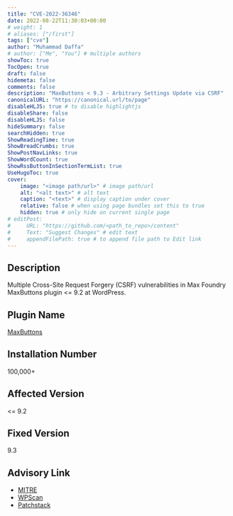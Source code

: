 ```yaml
---
title: "CVE-2022-36346"
date: 2022-08-22T11:30:03+00:00
# weight: 1
# aliases: ["/first"]
tags: ["cve"]
author: "Muhammad Daffa"
# author: ["Me", "You"] # multiple authors
showToc: true
TocOpen: true
draft: false
hidemeta: false
comments: false
description: "MaxButtons < 9.3 - Arbitrary Settings Update via CSRF"
canonicalURL: "https://canonical.url/to/page"
disableHLJS: true # to disable highlightjs
disableShare: false
disableHLJS: false
hideSummary: false
searchHidden: true
ShowReadingTime: true
ShowBreadCrumbs: true
ShowPostNavLinks: true
ShowWordCount: true
ShowRssButtonInSectionTermList: true
UseHugoToc: true
cover:
    image: "<image path/url>" # image path/url
    alt: "<alt text>" # alt text
    caption: "<text>" # display caption under cover
    relative: false # when using page bundles set this to true
    hidden: true # only hide on current single page
# editPost:
#     URL: "https://github.com/<path_to_repo>/content"
#     Text: "Suggest Changes" # edit text
#     appendFilePath: true # to append file path to Edit link
---
```

## Description
Multiple Cross-Site Request Forgery (CSRF) vulnerabilities in Max Foundry MaxButtons plugin <= 9.2 at WordPress.

## Plugin Name
[MaxButtons](https://wordpress.org/plugins/maxbuttons/)

## Installation Number
100,000+

## Affected Version
<= 9.2

## Fixed Version
9.3

## Advisory Link
  * [MITRE](https://cve.mitre.org/cgi-bin/cvename.cgi?name=CVE-2022-36346)
  * [WPScan](https://wpscan.com/vulnerability/c1b448e0-430a-4f47-aded-77af8d291232)
  * [Patchstack](https://patchstack.com/database/vulnerability/maxbuttons/wordpress-maxbuttons-plugins-9-2-multiple-cross-site-request-forgery-csrf-vulnerabilities)
